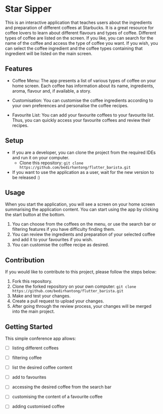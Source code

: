 # Star Sipper

This is an interactive application that teaches users about the ingredients and preparation of different coffees at Starbucks. It is a great resource for coffee lovers to learn about different flavours and types of coffee. Different types of coffee are listed on the screen. If you like, you can search for the name of the coffee and access the type of coffee you want. If you wish, you can select the coffee ingredient and the coffee types containing that ingredient will be listed on the main screen.

## Features

- Coffee Menu: The app presents a list of various types of coffee on your home screen. Each coffee has information about its name, ingredients, aroma, flavour and, if available, a story.

- Customisation: You can customise the coffee ingredients according to your own preferences and personalise the coffee recipes.

- Favourite List: You can add your favourite coffees to your favourite list. Thus, you can quickly access your favourite coffees and review their recipes.

## Setup
- If you are a developer, you can clone the project from the required IDEs and run it on your computer.
  - Clone this repository: `git clone https://github.com/bedirhantong/flutter_barista.git`
- If you want to use the application as a user, wait for the new version to be released :)

## Usage

When you start the application, you will see a screen on your home screen summarising the application content. You can start using the app by clicking the start button at the bottom.

1. You can choose from the coffees on the menu, or use the search bar or filtering features if you have difficulty finding them.
2. You can review the ingredients and preparation of your selected coffee and add it to your favourites if you wish.
3. You can customise the coffee recipe as desired.

## Contribution

If you would like to contribute to this project, please follow the steps below:

1. Fork this repository.
2. Clone the forked repository on your own computer: `git clone https://github.com/bedirhantong/flutter_barista.git`
3. Make and test your changes.
4. Create a pull request to upload your changes.
5. After going through the review process, your changes will be merged into the main project.



## Getting Started

This simple conference app allows:

- [ ] listing different coffees
- [ ] filtering coffee
- [ ] list the desired coffee content
- [ ] add to favourites
- [ ] accessing the desired coffee from the search bar
- [ ] customising the content of a favourite coffee
- [ ] adding customised coffee


